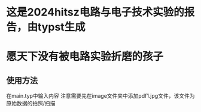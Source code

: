 # 这是2024hitsz电路与电子技术实验的报告，由typst生成
# 愿天下没有被电路实验折磨的孩子

## 使用方法
在main.typ中输入内容
注意需要先在image文件夹中添加pdf1.jpg文件，该文件为原始数据的拍照/扫描
